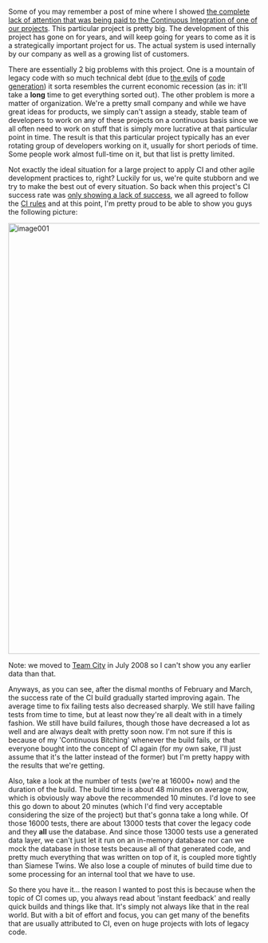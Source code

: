 Some of you may remember a post of mine where I showed <a href="/blog/2009/03/continuous-failure/">the complete lack of attention that was being paid to the Continuous Integration of one of our projects</a>.  This particular project is pretty big.  The development of this project has gone on for years, and will keep going for years to come as it is a strategically important project for us.  The actual system is used internally by our company as well as a growing list of customers.

There are essentially 2 big problems with this project.  One is a mountain of legacy code with so much technical debt (due to <a href="/blog/2008/09/beware-the-evils-of-code-generation/">the evils</a> of <a href="http://www.codethinked.com/post/2009/05/05/Code-Generation-Should-be-the-Nuclear-Option.aspx">code generation</a>) it sorta resembles the current economic recession (as in: it'll take a <strong>long</strong> time to get everything sorted out).  The other problem is more a matter of organization.  We're a pretty small company and while we have great ideas for products, we simply can't assign a steady, stable team of developers to work on any of these projects on a continuous basis since we all often need to work on stuff that is simply more lucrative at that particular point in time.  The result is that this particular project typically has an ever rotating group of developers working on it, usually for short periods of time.  Some people work almost full-time on it, but that list is pretty limited. 

Not exactly the ideal situation for a large project to apply CI and other agile development practices to, right?  Luckily for us, we're quite stubborn and we try to make the best out of every situation.  So back when this project's CI success rate was <a href="/blog/2009/03/continuous-failure/">only showing a lack of success</a>, we all agreed to follow the <a href="/blog/2009/03/continuous-integration-101/">CI rules</a> and at this point, I'm pretty proud to be able to show you guys the following picture:

<img src="/postcontent/image001.png" alt="image001" title="image001" width="979" height="864" class="aligncenter size-full wp-image-1394" />

Note: we moved to <a href="http://www.jetbrains.com/teamcity/index.html">Team City</a> in July 2008 so I can't show you any earlier data than that.

Anyways, as you can see, after the dismal months of February and March, the success rate of the CI build gradually started improving again.  The average time to fix failing tests also decreased sharply.  We still have failing tests from time to time, but at least now they're all dealt with in a timely fashion.  We still have build failures, though those have decreased a lot as well and are always dealt with pretty soon now.  I'm not sure if this is because of my 'Continuous Bitching' whenever the build fails, or that everyone bought into the concept of CI again (for my own sake, I'll just assume that it's the latter instead of the former) but I'm pretty happy with the results that we're getting.

Also, take a look at the number of tests (we're at 16000+ now) and the duration of the build.  The build time is about 48 minutes on average now, which is obviously way above the recommended 10 minutes.  I'd love to see this go down to about 20 minutes (which I'd find very acceptable considering the size of the project) but that's gonna take a long while.  Of those 16000 tests, there are about 13000 tests that cover the legacy code and they <strong>all</strong> use the database.  And since those 13000 tests use a generated data layer, we can't just let it run on an in-memory database nor can we mock the database in those tests because all of that generated code, and pretty much everything that was written on top of it, is coupled more tightly than Siamese Twins.  We also lose a couple of minutes of build time due to some processing for an internal tool that we have to use.

So there you have it... the reason I wanted to post this is because when the topic of CI comes up, you always read about 'instant feedback' and really quick builds and things like that.  It's simply not always like that in the real world.  But with a bit of effort and focus, you can get many of the benefits that are usually attributed to CI, even on huge projects with lots of legacy code.  